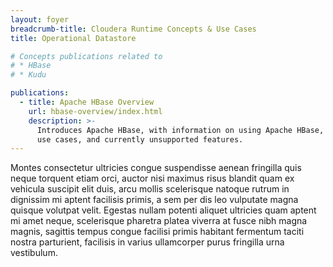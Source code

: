 ```yaml
---
layout: foyer
breadcrumb-title: Cloudera Runtime Concepts & Use Cases
title: Operational Datastore

# Concepts publications related to
# * HBase
# * Kudu

publications:
  - title: Apache HBase Overview
    url: hbase-overview/index.html
    description: >-
      Introduces Apache HBase, with information on using Apache HBase,
      use cases, and currently unsupported features.
---
```

Montes consectetur ultricies congue suspendisse aenean fringilla quis
neque torquent etiam orci, auctor nisi maximus risus blandit quam ex
vehicula suscipit elit duis, arcu mollis scelerisque natoque rutrum in
dignissim mi aptent facilisis primis, a sem per dis leo vulputate magna
quisque volutpat velit. Egestas nullam potenti aliquet ultricies quam
aptent mi amet neque, scelerisque pharetra platea viverra at fusce nibh
magna magnis, sagittis tempus congue facilisi primis habitant fermentum
taciti nostra parturient, facilisis in varius ullamcorper purus
fringilla urna vestibulum.
